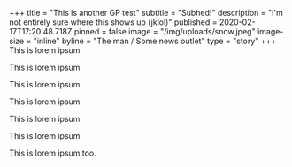 +++
title = "This is another GP test"
subtitle = "Subhed!"
description = "I'm not entirely sure where this shows up (jklol)"
published = 2020-02-17T17:20:48.718Z
pinned = false
image = "/img/uploads/snow.jpeg"
image-size = "inline"
byline = "The man / Some news outlet"
type = "story"
+++
This is lorem ipsum

This is lorem ipsum

This is lorem ipsum

This is lorem ipsum

This is lorem ipsum

This is lorem ipsum

This is lorem ipsum too.
